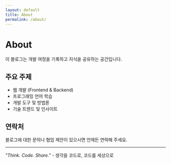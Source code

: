 ```yaml
---
layout: default
title: About
permalink: /about/
---
```


# About

이 블로그는 개발 여정을 기록하고 지식을 공유하는 공간입니다.

## 주요 주제

- 웹 개발 (Frontend & Backend)
- 프로그래밍 언어 학습
- 개발 도구 및 방법론
- 기술 트렌드 및 인사이트

## 연락처

블로그에 대한 문의나 협업 제안이 있으시면 언제든 연락해 주세요.

---

*"Think. Code. Share."* - 생각을 코드로, 코드를 세상으로 